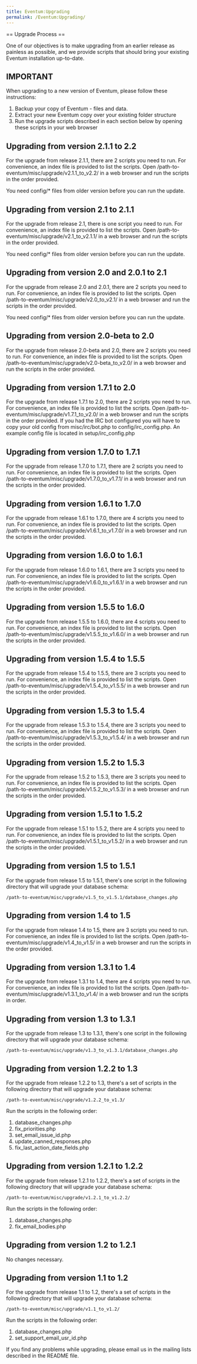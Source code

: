 ```yaml
---
title: Eventum:Upgrading
permalink: /Eventum:Upgrading/
---
```


== Upgrade Process ==

One of our objectives is to make upgrading from an earlier release as painless as possible, and we provide scripts that should bring your existing Eventum installation up-to-date.

IMPORTANT
---------

When upgrading to a new version of Eventum, please follow these instructions:

1.  Backup your copy of Eventum - files and data.
2.  Extract your new Eventum copy over your existing folder structure
3.  Run the upgrade scripts described in each section below by opening these scripts in your web browser

Upgrading from version 2.1.1 to 2.2
-----------------------------------

For the upgrade from release 2.1.1, there are 2 scripts you need to run. For convenience, an index file is provided to list the scripts. Open /path-to-eventum/misc/upgrade/v2.1.1_to_v2.2/ in a web browser and run the scripts in the order provided.

You need config/\* files from older version before you can run the update.

Upgrading from version 2.1 to 2.1.1
-----------------------------------

For the upgrade from release 2.1, there is one script you need to run. For convenience, an index file is provided to list the scripts. Open /path-to-eventum/misc/upgrade/v2.1_to_v2.1.1/ in a web browser and run the scripts in the order provided.

You need config/\* files from older version before you can run the update.

Upgrading from version 2.0 and 2.0.1 to 2.1
-------------------------------------------

For the upgrade from release 2.0 and 2.0.1, there are 2 scripts you need to run. For convenience, an index file is provided to list the scripts. Open /path-to-eventum/misc/upgrade/v2.0_to_v2.1/ in a web browser and run the scripts in the order provided.

You need config/\* files from older version before you can run the update.

Upgrading from version 2.0-beta to 2.0
--------------------------------------

For the upgrade from release 2.0-beta and 2.0, there are 2 scripts you need to run. For convenience, an index file is provided to list the scripts. Open /path-to-eventum/misc/upgrade/v2.0-beta_to_v2.0/ in a web browser and run the scripts in the order provided.

Upgrading from version 1.7.1 to 2.0
-----------------------------------

For the upgrade from release 1.7.1 to 2.0, there are 2 scripts you need to run. For convenience, an index file is provided to list the scripts. Open /path-to-eventum/misc/upgrade/v1.7.1_to_v2.0/ in a web browser and run the scripts in the order provided. If you had the IRC bot configured you will have to copy your old config from misc/irc/bot.php to config/irc_config.php. An example config file is located in setup/irc_config.php

Upgrading from version 1.7.0 to 1.7.1
-------------------------------------

For the upgrade from release 1.7.0 to 1.7.1, there are 2 scripts you need to run. For convenience, an index file is provided to list the scripts. Open /path-to-eventum/misc/upgrade/v1.7.0_to_v1.7.1/ in a web browser and run the scripts in the order provided.

Upgrading from version 1.6.1 to 1.7.0
-------------------------------------

For the upgrade from release 1.6.1 to 1.7.0, there are 4 scripts you need to run. For convenience, an index file is provided to list the scripts. Open /path-to-eventum/misc/upgrade/v1.6.1_to_v1.7.0/ in a web browser and run the scripts in the order provided.

Upgrading from version 1.6.0 to 1.6.1
-------------------------------------

For the upgrade from release 1.6.0 to 1.6.1, there are 3 scripts you need to run. For convenience, an index file is provided to list the scripts. Open /path-to-eventum/misc/upgrade/v1.6.0_to_v1.6.1/ in a web browser and run the scripts in the order provided.

Upgrading from version 1.5.5 to 1.6.0
-------------------------------------

For the upgrade from release 1.5.5 to 1.6.0, there are 4 scripts you need to run. For convenience, an index file is provided to list the scripts. Open /path-to-eventum/misc/upgrade/v1.5.5_to_v1.6.0/ in a web browser and run the scripts in the order provided.

Upgrading from version 1.5.4 to 1.5.5
-------------------------------------

For the upgrade from release 1.5.4 to 1.5.5, there are 3 scripts you need to run. For convenience, an index file is provided to list the scripts. Open /path-to-eventum/misc/upgrade/v1.5.4_to_v1.5.5/ in a web browser and run the scripts in the order provided.

Upgrading from version 1.5.3 to 1.5.4
-------------------------------------

For the upgrade from release 1.5.3 to 1.5.4, there are 3 scripts you need to run. For convenience, an index file is provided to list the scripts. Open /path-to-eventum/misc/upgrade/v1.5.3_to_v1.5.4/ in a web browser and run the scripts in the order provided.

Upgrading from version 1.5.2 to 1.5.3
-------------------------------------

For the upgrade from release 1.5.2 to 1.5.3, there are 3 scripts you need to run. For convenience, an index file is provided to list the scripts. Open /path-to-eventum/misc/upgrade/v1.5.2_to_v1.5.3/ in a web browser and run the scripts in the order provided.

Upgrading from version 1.5.1 to 1.5.2
-------------------------------------

For the upgrade from release 1.5.1 to 1.5.2, there are 4 scripts you need to run. For convenience, an index file is provided to list the scripts. Open /path-to-eventum/misc/upgrade/v1.5.1_to_v1.5.2/ in a web browser and run the scripts in the order provided.

Upgrading from version 1.5 to 1.5.1
-----------------------------------

For the upgrade from release 1.5 to 1.5.1, there's one script in the following directory that will upgrade your database schema:

`/path-to-eventum/misc/upgrade/v1.5_to_v1.5.1/database_changes.php`

Upgrading from version 1.4 to 1.5
---------------------------------

For the upgrade from release 1.4 to 1.5, there are 3 scripts you need to run. For convenience, an index file is provided to list the scripts. Open /path-to-eventum/misc/upgrade/v1.4_to_v1.5/ in a web browser and run the scripts in the order provided.

Upgrading from version 1.3.1 to 1.4
-----------------------------------

For the upgrade from release 1.3.1 to 1.4, there are 4 scripts you need to run. For convenience, an index file is provided to list the scripts. Open /path-to-eventum/misc/upgrade/v1.3.1_to_v1.4/ in a web browser and run the scripts in order.

Upgrading from version 1.3 to 1.3.1
-----------------------------------

For the upgrade from release 1.3 to 1.3.1, there's one script in the following directory that will upgrade your database schema:

`/path-to-eventum/misc/upgrade/v1.3_to_v1.3.1/database_changes.php`

Upgrading from version 1.2.2 to 1.3
-----------------------------------

For the upgrade from release 1.2.2 to 1.3, there's a set of scripts in the following directory that will upgrade your database schema:

`/path-to-eventum/misc/upgrade/v1.2.2_to_v1.3/`

Run the scripts in the following order:

1.  database_changes.php
2.  fix_priorities.php
3.  set_email_issue_id.php
4.  update_canned_responses.php
5.  fix_last_action_date_fields.php

Upgrading from version 1.2.1 to 1.2.2
-------------------------------------

For the upgrade from release 1.2.1 to 1.2.2, there's a set of scripts in the following directory that will upgrade your database schema:

`/path-to-eventum/misc/upgrade/v1.2.1_to_v1.2.2/`

Run the scripts in the following order:

1.  database_changes.php
2.  fix_email_bodies.php

Upgrading from version 1.2 to 1.2.1
-----------------------------------

No changes necessary.

Upgrading from version 1.1 to 1.2
---------------------------------

For the upgrade from release 1.1 to 1.2, there's a set of scripts in the following directory that will upgrade your database schema:

`/path-to-eventum/misc/upgrade/v1.1_to_v1.2/`

Run the scripts in the following order:

1.  database_changes.php
2.  set_support_email_usr_id.php

If you find any problems while upgrading, please email us in the mailing lists described in the README file.